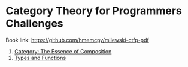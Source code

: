 # Category Theory for Programmers Challenges

Book link: https://github.com/hmemcpy/milewski-ctfp-pdf

1. [Category: The Essence of Composition](Chapter1.md)
2. [Types and Functions](Chapter2.md)
